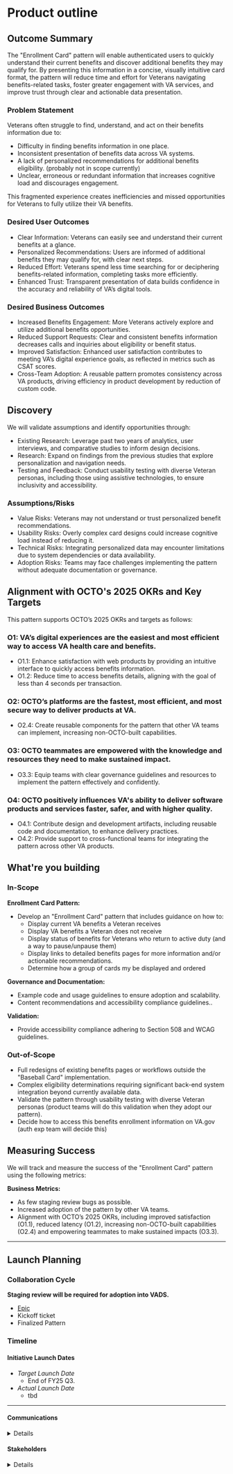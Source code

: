 # Product outline

## Outcome Summary
The "Enrollment Card" pattern will enable authenticated users to quickly understand their current benefits and discover additional benefits they may qualify for. By presenting this information in a concise, visually intuitive card format, the pattern will reduce time and effort for Veterans navigating benefits-related tasks, foster greater engagement with VA services, and improve trust through clear and actionable data presentation.

### Problem Statement
Veterans often struggle to find, understand, and act on their benefits information due to:
- Difficulty in finding benefits information in one place.
- Inconsistent presentation of benefits data across VA systems.
- A lack of personalized recommendations for additional benefits eligibility. (probably not in scope currently)
- Unclear, erroneous or redundant information that increases cognitive load and discourages engagement.

This fragmented experience creates inefficiencies and missed opportunities for Veterans to fully utilize their VA benefits.

### Desired User Outcomes
- Clear Information: Veterans can easily see and understand their current benefits at a glance.
- Personalized Recommendations: Users are informed of additional benefits they may qualify for, with clear next steps.
- Reduced Effort: Veterans spend less time searching for or deciphering benefits-related information, completing tasks more efficiently.
- Enhanced Trust: Transparent presentation of data builds confidence in the accuracy and reliability of VA’s digital tools.

### Desired Business Outcomes
- Increased Benefits Engagement: More Veterans actively explore and utilize additional benefits opportunities.
- Reduced Support Requests: Clear and consistent benefits information decreases calls and inquiries about eligibility or benefit status.
- Improved Satisfaction: Enhanced user satisfaction contributes to meeting VA’s digital experience goals, as reflected in metrics such as CSAT scores.
- Cross-Team Adoption: A reusable pattern promotes consistency across VA products, driving efficiency in product development by reduction of custom code.

## Discovery
We will validate assumptions and identify opportunities through:
- Existing Research: Leverage past two years of analytics, user interviews, and comparative studies to inform design decisions.
- Research: Expand on findings from the previous studies that explore personalization and navigation needs.
- Testing and Feedback: Conduct usability testing with diverse Veteran personas, including those using assistive technologies, to ensure inclusivity and accessibility.

### Assumptions/Risks
- Value Risks: Veterans may not understand or trust personalized benefit recommendations.
- Usability Risks: Overly complex card designs could increase cognitive load instead of reducing it.
- Technical Risks: Integrating personalized data may encounter limitations due to system dependencies or data availability.
- Adoption Risks: Teams may face challenges implementing the pattern without adequate documentation or governance.

## Alignment with OCTO's 2025 OKRs and Key Targets
This pattern supports OCTO’s 2025 OKRs and targets as follows:
### O1: VA’s digital experiences are the easiest and most efficient way to access VA health care and benefits.
- O1.1: Enhance satisfaction with web products by providing an intuitive interface to quickly access benefits information.
- O1.2: Reduce time to access benefits details, aligning with the goal of less than 4 seconds per transaction.

### O2: OCTO’s platforms are the fastest, most efficient, and most secure way to deliver products at VA.
- O2.4: Create reusable components for the pattern that other VA teams can implement, increasing non-OCTO-built capabilities.

### O3: OCTO teammates are empowered with the knowledge and resources they need to make sustained impact.
- O3.3: Equip teams with clear governance guidelines and resources to implement the pattern effectively and confidently.

### O4: OCTO positively influences VA's ability to deliver software products and services faster, safer, and with higher quality.
-  O4.1: Contribute design and development artifacts, including reusable code and documentation, to enhance delivery practices.
- O4.2: Provide support to cross-functional teams for integrating the pattern across other VA products.

 
## What're you building
### In-Scope
**Enrollment Card Pattern:**
- Develop an "Enrollment Card" pattern that includes guidance on how to:
    - Display current VA benefits a Veteran receives 
    - Display VA benefits a Veteran does not receive
    - Display status of benefits for Veterans who return to active duty (and a way to pause/unpause them)
    - Display links to detailed benefits pages for more information and/or actionable recommendations.
    - Determine how a group of cards my be displayed and ordered

**Governance and Documentation:**
- Example code and usage guidelines to ensure adoption and scalability.
- Content recommendations and accessibility compliance guidelines..

**Validation:**
- Provide accessibility compliance adhering to Section 508 and WCAG guidelines.

### Out-of-Scope
- Full redesigns of existing benefits pages or workflows outside the "Baseball Card" implementation.
- Complex eligibility determinations requiring significant back-end system integration beyond currently available data.
- Validate the pattern through usability testing with diverse Veteran personas (product teams will do this validation when they adopt our pattern).
- Decide how to access this benefits enrollment information on VA.gov (auth exp team will decide this)


## Measuring Success
We will track and measure the success of the "Enrollment Card" pattern using the following metrics:

**Business Metrics:**
- As few staging review bugs as possible.
- Increased adoption of the pattern by other VA teams.
- Alignment with OCTO’s 2025 OKRs, including improved satisfaction (O1.1), reduced latency (O1.2), increasing non-OCTO-built capabilities (O2.4) and empowering teammates to make sustained impacts (O3.3).


--- 

## Launch Planning
### Collaboration Cycle
**Staging review will be required for adoption into VADS.**
- [Epic](https://github.com/department-of-veterans-affairs/tmf-auth-exp-design-patterns/issues/258)
- Kickoff ticket
- Finalized Pattern


### Timeline 

#### Initiative Launch Dates
- *Target Launch Date*
  - End of FY25 Q3.
- *Actual Launch Date* 
  - tbd

---

#### Communications
<details>

- Team Name: Authenticated Experience Design Patterns
- GitHub Label(s): 
- Slack channel: tmf-auth-exp-design-patterns
- Product POCs: Becky Phung (VA Product Owner), Lynn Stahl (Agile6 Product Manager)

</details>


#### Stakeholders
<details>
  
- Office/Department: OCTO/VA Design System, USDS/USWDS
- Contact(s): Matt Dingee (VADS), Kevin Hoffman (VADS), Ryan Thurwell (OCTO), Dave Conlon (OCTO)
 
</details>
